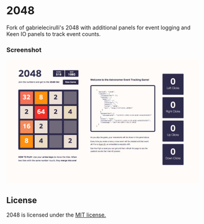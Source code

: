 # 2048

Fork of gabrielecirulli's 2048 with additional panels for event logging and Keen IO panels to track event counts.

### Screenshot

![screenshot](./assets/img/screenshot.png)
## License
2048 is licensed under the [MIT license.](https://github.com/gabrielecirulli/2048/blob/master/LICENSE.txt)
